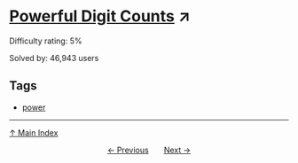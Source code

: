 # [Powerful Digit Counts](https://projecteuler.net/problem=63) ↗️

Difficulty rating: 5%

Solved by: 46,943 users
## Tags

- [power](../tags/power.md)



---

[↑ Main Index](../README.md)


<div align=center><a href='62.md'>← Previous</a> &nbsp;&nbsp; &nbsp;&nbsp;  <a href='64.md'>Next →</a></div>
